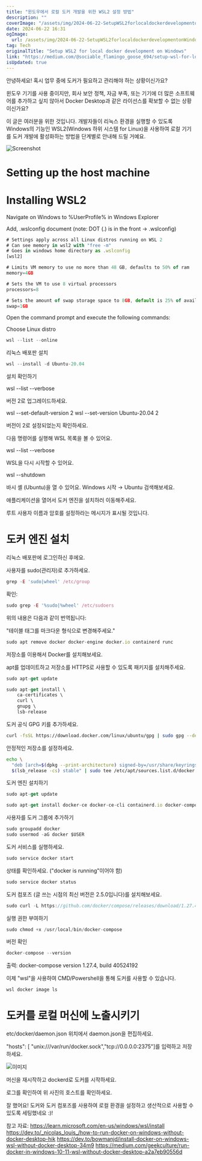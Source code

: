 ```yaml
---
title: "윈도우에서 로컬 도커 개발을 위한 WSL2 설정 방법"
description: ""
coverImage: "/assets/img/2024-06-22-SetupWSL2forlocaldockerdevelopmentonWindows_0.png"
date: 2024-06-22 16:31
ogImage:
  url: /assets/img/2024-06-22-SetupWSL2forlocaldockerdevelopmentonWindows_0.png
tag: Tech
originalTitle: "Setup WSL2 for local docker development on Windows"
link: "https://medium.com/@sociable_flamingo_goose_694/setup-wsl-for-local-docker-development-on-windows-f0767e0a72d4"
isUpdated: true
---
```


안녕하세요! 혹시 업무 중에 도커가 필요하고 관리해야 하는 상황이신가요?

윈도우 기기를 사용 중이지만, 회사 보안 정책, 자금 부족, 또는 기기에 더 많은 소프트웨어를 추가하고 싶지 않아서 Docker Desktop과 같은 라이선스를 확보할 수 없는 상황이신가요?

이 글은 여러분을 위한 것입니다. 개발자들이 리눅스 환경을 실행할 수 있도록 Windows의 기능인 WSL2(Windows 하위 시스템 for Linux)을 사용하여 로컬 기기를 도커 개발에 활성화하는 방법을 단계별로 안내해 드릴 거예요.

<div class="content-ad"></div>

![Screenshot](/assets/img/2024-06-22-SetupWSL2forlocaldockerdevelopmentonWindows_0.png)

# Setting up the host machine

# Installing WSL2

Navigate on Windows to %UserProfile% in Windows Explorer

<div class="content-ad"></div>

Add, .wslconfig document (note: DOT (.) is in the front → .wslconfig)

```js
# Settings apply across all Linux distros running on WSL 2
# Can see memory in wsl2 with "free -m"
# Goes in windows home directory as .wslconfig
[wsl2]

# Limits VM memory to use no more than 48 GB, defaults to 50% of ram
memory=4GB

# Sets the VM to use 8 virtual processors
processors=8

# Sets the amount of swap storage space to 8GB, default is 25% of available RAM
swap=1GB
```

Open the command prompt and execute the following commands:

Choose Linux distro

<div class="content-ad"></div>

```js
wsl --list --online
```

리눅스 배포판 설치

```js
wsl --install -d Ubuntu-20.04
```

설치 확인하기

<div class="content-ad"></div>

wsl --list --verbose

버전 2로 업그레이드하세요.

wsl --set-default-version 2
wsl --set-version Ubuntu-20.04 2

버전이 2로 설정되었는지 확인하세요.

<div class="content-ad"></div>

다음 명령어를 실행해 WSL 목록을 볼 수 있어요.

wsl --list --verbose

WSL을 다시 시작할 수 있어요.

wsl --shutdown

바시 셸 (Ubuntu)을 열 수 있어요. Windows 시작 → Ubuntu 검색해보세요.

<div class="content-ad"></div>

애플리케이션을 열어서 도커 엔진을 설치하러 이동해주세요.

루트 사용자 이름과 암호를 설정하라는 메시지가 표시될 것입니다.

# 도커 엔진 설치

리눅스 배포판에 로그인하신 후에요.

<div class="content-ad"></div>

사용자를 sudo(관리자)로 추가하세요.

```js
grep -E 'sudo|wheel' /etc/group
```

확인:

```js
sudo grep -E '%sudo|%wheel' /etc/sudoers
```

<div class="content-ad"></div>

위의 내용은 다음과 같이 번역됩니다:

"테이블 태그를 마크다운 형식으로 변경해주세요."

<div class="content-ad"></div>

```js
sudo apt remove docker docker-engine docker.io containerd runc
```

저장소를 이용해서 Docker를 설치해보세요.

apt를 업데이트하고 저장소를 HTTPS로 사용할 수 있도록 패키지를 설치해주세요.

```js
sudo apt-get update

sudo apt-get install \
    ca-certificates \
    curl \
    gnupg \
    lsb-release
```

<div class="content-ad"></div>

도커 공식 GPG 키를 추가하세요.

```bash
curl -fsSL https://download.docker.com/linux/ubuntu/gpg | sudo gpg --dearmor -o /usr/share/keyrings/docker-archive-keyring.gpg
```

안정적인 저장소를 설정하세요.

```bash
echo \
  "deb [arch=$(dpkg --print-architecture) signed-by=/usr/share/keyrings/docker-archive-keyring.gpg] https://download.docker.com/linux/ubuntu \
  $(lsb_release -cs) stable" | sudo tee /etc/apt/sources.list.d/docker.list > /dev/null
```

<div class="content-ad"></div>

도커 엔진 설치하기

```js
sudo apt-get update

sudo apt-get install docker-ce docker-ce-cli containerd.io docker-compose-plugin
```

사용자를 도커 그룹에 추가하기

```js
sudo groupadd docker
sudo usermod -aG docker $USER
```

<div class="content-ad"></div>

도커 서비스를 실행하세요.

```js
sudo service docker start
```

상태를 확인하세요. ("docker is running"이어야 함)

```js
sudo service docker status
```

<div class="content-ad"></div>

도커 컴포즈 (글 쓰는 시점의 최신 버전은 2.5.0입니다)를 설치해보세요.

```js
sudo curl -L https://github.com/docker/compose/releases/download/1.27.4/docker-compose-`uname -s`-`uname -m` -o /usr/local/bin/docker-compose
```

실행 권한 부여하기

```js
sudo chmod +x /usr/local/bin/docker-compose
```

<div class="content-ad"></div>

버전 확인

```js
docker-compose --version
```

출력: docker-compose version 1.27.4, build 40524192

이제 "wsl"을 사용하여 CMD/Powershell을 통해 도커를 사용할 수 있습니다.

<div class="content-ad"></div>

```js
wsl docker image ls
```

# 도커를 로컬 머신에 노출시키기

etc/docker/daemon.json 위치에서 daemon.json을 편집하세요.

<div class="content-ad"></div>

"hosts": [ "unix:///var/run/docker.sock","tcp://0.0.0.0:2375"]를 입력하고 저장하세요.

![이미지](/assets/img/2024-06-22-SetupWSL2forlocaldockerdevelopmentonWindows_1.png)

머신을 재시작하고 dockerd로 도커를 시작하세요.

로그를 확인하여 위 사진의 호스트를 확인하세요.

<div class="content-ad"></div>

잘 했어요! 도커와 도커 컴포즈를 사용하여 로컬 환경을 설정하고 생산적으로 사용할 수 있도록 세팅했네요 :)!

참고 자료:
https://learn.microsoft.com/en-us/windows/wsl/install
https://dev.to/_nicolas_louis_/how-to-run-docker-on-windows-without-docker-desktop-hik
https://dev.to/bowmanjd/install-docker-on-windows-wsl-without-docker-desktop-34m9
https://medium.com/geekculture/run-docker-in-windows-10-11-wsl-without-docker-desktop-a2a7eb90556d
